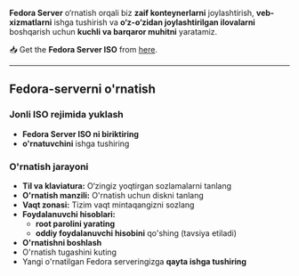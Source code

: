 **Fedora Server** o‘rnatish orqali biz **zaif konteynerlarni** joylashtirish, **veb-xizmatlarni** ishga tushirish va **o‘z-o‘zidan joylashtirilgan ilovalarni** boshqarish uchun **kuchli va barqaror muhitni** yaratamiz.

📥 Get the **Fedora Server ISO** from [here](https://fedoraproject.org/server/).

---

## Fedora-serverni o'rnatish
### Jonli ISO rejimida yuklash
- **Fedora Server ISO ni biriktiring**
- **o'rnatuvchini** ishga tushiring

### O'rnatish jarayoni
- **Til va klaviatura:** O‘zingiz yoqtirgan sozlamalarni tanlang
- **O'rnatish manzili:** O'rnatish uchun diskni tanlang
- **Vaqt zonasi:** Tizim vaqt mintaqangizni sozlang
- **Foydalanuvchi hisoblari:** 
	- **root parolini yarating** 
	- **oddiy foydalanuvchi hisobini** qo'shing (tavsiya etiladi)
- **O'rnatishni boshlash**
- O'rnatish tugashini kuting
- Yangi o'rnatilgan Fedora serveringizga **qayta ishga tushiring**